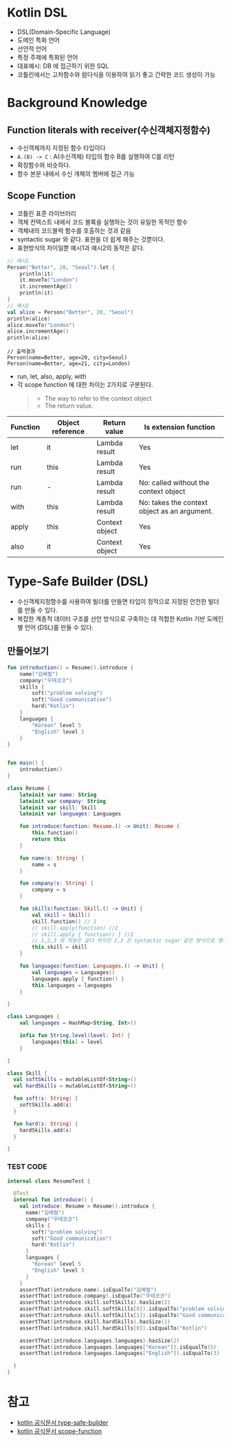 # Kotlin DSL

- DSL(Domain-Specific Language)
- 도메인 특화 언어
- 선언적 언어
- 특정 주제에 특화된 언어
- 대표예시: DB 에 접근하기 위한 SQL
- 코틀린에서는 고차함수와 람다식을 이용하여 읽기 좋고 간략한 코드 생성이 가능

# Background Knowledge

## Function literals with receiver(수신객체지정함수)

- 수신객체까지 지정된 함수 타입이다
- `A.(B) -> C` : A(수신객체) 타입의 함수 B를 실행하여 C를 리턴
- 확장함수와 비슷하다.
- 함수 본문 내에서 수신 개체의 멤버에 접근 가능

## Scope Function

- 코틀린 표준 라이브러리
- 객체 컨텍스트 내에서 코드 블록을 실행하는 것이 유일한 목적인 함수
- 객체내의 코드블럭 함수를 호출하는 것과 같음
- syntactic sugar 와 같다. 표현을 더 쉽게 해주는 것뿐이다.
- 표현방식의 차이일뿐 예시1과 예시2의 동작은 같다.

```kotlin
// 예시1
Person("Better", 20, "Seoul").let {
    println(it)
    it.moveTo("London")
    it.incrementAge()
    println(it)
}
// 예시2
val alice = Person("Better", 20, "Seoul")
println(alice)
alice.moveTo("London")
alice.incrementAge()
println(alice)
```

```text
// 출력결과
Person(name=Better, age=20, city=Seoul)
Person(name=Better, age=21, city=London)
```

- run, let, also, apply, with
- 각 scope function 에 대한 차이는 2가지로 구분된다.
  > - The way to refer to the context object
  > - The return value.

| Function |    Object reference |    Return value |    Is extension function |
|---|---|---|---|
| let    | it    | Lambda result | Yes |
| run    | this    | Lambda result    | Yes |
| run    | -    | Lambda result    | No: called without the context object |
| with    | this    | Lambda result | No: takes the context object as an argument. |
| apply    | this    | Context object    | Yes |
| also    | it    | Context object    | Yes |

# Type-Safe Builder (DSL)

- 수신객체지정함수를 사용하여 빌더를 만들면 타입이 정적으로 지정된 안전한 빌더를 만들 수 있다.
- 복잡한 계층적 데이터 구조를 선언 방식으로 구축하는 데 적합한 Kotlin 기반 도메인 별 언어 (DSL)를 만들 수 있다.

## 만들어보기

```kotlin
fun introduction() = Resume().introduce {
    name("김배럴")
    company("우테코코")
    skills {
        soft("problem solving")
        soft("Good communication")
        hard("Kotlin")
    }
    languages {
        "Korean" level 5
        "English" level 3
    }
}


fun main() {
    introduction()
}
```

```kotlin
class Resume {
    lateinit var name: String
    lateinit var company: String
    lateinit var skill: Skill
    lateinit var languages: Languages

    fun introduce(function: Resume.() -> Unit): Resume {
        this.function()
        return this
    }

    fun name(s: String) {
        name = s
    }

    fun company(s: String) {
        company = s
    }

    fun skills(function: Skill.() -> Unit) {
        val skill = Skill()
        skill.function() // 1        
        // skill.apply(function) //2
        // skill.apply { function() } //3
        // 1,2,3 의 작동은 같다 하지만 2,3 은 syntactic sugar 같은 방식으로 영미권 사람들이 코드를 읽을때 더 읽기 좋다고 한다.
        this.skill = skill
    }

    fun languages(function: Languages.() -> Unit) {
        val languages = Languages()
        languages.apply { function() }
        this.languages = languages
    }

}
```

```kotlin
class Languages {
    val languages = HashMap<String, Int>()

    infix fun String.level(level: Int) {
        languages[this] = level
    }

}

class Skill {
  val softSkills = mutableListOf<String>()
  val hardSkills = mutableListOf<String>()

  fun soft(s: String) {
    softSkills.add(s)
  }

  fun hard(s: String) {
    hardSkills.add(s)
  }

}

```

### TEST CODE

```kotlin
internal class ResumeTest {

  @Test
  internal fun introduce() {
    val introduce: Resume = Resume().introduce {
      name("김배럴")
      company("우테코코")
      skills {
        soft("problem solving")
        soft("Good communication")
        hard("Kotlin")
      }
      languages {
        "Korean" level 5
        "English" level 3
      }
    }
    assertThat(introduce.name).isEqualTo("김배럴")
    assertThat(introduce.company).isEqualTo("우테코코")
    assertThat(introduce.skill.softSkills).hasSize(2)
    assertThat(introduce.skill.softSkills[0]).isEqualTo("problem solving")
    assertThat(introduce.skill.softSkills[1]).isEqualTo("Good communication")
    assertThat(introduce.skill.hardSkills).hasSize(1)
    assertThat(introduce.skill.hardSkills[0]).isEqualTo("Kotlin")

    assertThat(introduce.languages.languages).hasSize(2)
    assertThat(introduce.languages.languages["Korean"]).isEqualTo(5)
    assertThat(introduce.languages.languages["English"]).isEqualTo(3)

  }
}
```

# 참고

- [kotlin 공식문서 type-safe-builder](https://kotlinlang.org/docs/type-safe-builders.html#full-definition-of-the-comexamplehtml-package)
- [kotlin 공식문서 scope-function](https://kotlinlang.org/docs/scope-functions.html#function-selection)